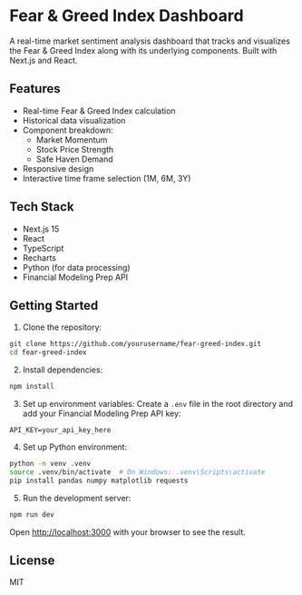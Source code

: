 # Fear & Greed Index Dashboard

A real-time market sentiment analysis dashboard that tracks and visualizes the Fear & Greed Index along with its underlying components. Built with Next.js and React.

## Features

- Real-time Fear & Greed Index calculation
- Historical data visualization
- Component breakdown:
  - Market Momentum
  - Stock Price Strength
  - Safe Haven Demand
- Responsive design
- Interactive time frame selection (1M, 6M, 3Y)

## Tech Stack

- Next.js 15
- React
- TypeScript
- Recharts
- Python (for data processing)
- Financial Modeling Prep API

## Getting Started

1. Clone the repository:
```bash
git clone https://github.com/yourusername/fear-greed-index.git
cd fear-greed-index
```

2. Install dependencies:
```bash
npm install
```

3. Set up environment variables:
Create a `.env` file in the root directory and add your Financial Modeling Prep API key:
```
API_KEY=your_api_key_here
```

4. Set up Python environment:
```bash
python -m venv .venv
source .venv/bin/activate  # On Windows: .venv\Scripts\activate
pip install pandas numpy matplotlib requests
```

5. Run the development server:
```bash
npm run dev
```

Open [http://localhost:3000](http://localhost:3000) with your browser to see the result.

## License

MIT
